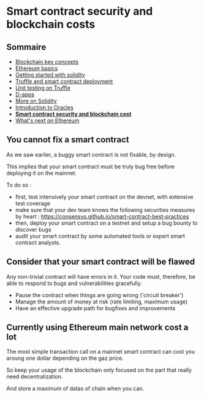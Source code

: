 # Smart contract security and blockchain costs

<!-- .slide: class="page-title" -->



## Sommaire

<!-- .slide: class="toc" -->

- [Blockchain key concepts](#/1)
- [Ethereum basics](#/2)
- [Getting started with solidity](#/3)
- [Truffle and smart contract deployment](#/4)
- [Unit testing on Truffle](#/5)
- [D-apps](#/6)
- [More on Solidity](#/7)
- [Introduction to Oracles](#/8)
- **[Smart contract security and blockchain cost](#/9)**
- [What's next on Ethereum](#/10)



## You cannot fix a smart contract

As we saw earlier, a buggy smart contract is not fixable, by design.

<!-- .element style="margin-top:50px"-->
This implies that your smart contract must be truly bug free before deploying it on the mainnet.

<!-- .element style="margin-top:50px"-->
To do so : 

- first, test intensively your smart contract on the devnet, with extensive test coverage
- make sure that your dev team knows the following securities measures by heart : https://consensys.github.io/smart-contract-best-practices
- then, deploy your smart contract on a testnet and setup a bug bounty to discover bugs
- audit your smart contract by some automated tools or expert smart contract analysts.



## Consider that your smart contract will be flawed

Any non-trivial contract will have errors in it. Your code must, therefore, be able to respond to bugs and vulnerabilities gracefully.

- Pause the contract when things are going wrong ('circuit breaker')
- Manage the amount of money at risk (rate limiting, maximum usage)
- Have an effective upgrade path for bugfixes and improvements



## Currently using Ethereum main network cost a lot

The most simple transaction call on a mainnet smart contract can cost you aroung one dollar depending on the gaz price. 

<!-- .element style="margin-top:50px"-->
So keep your usage of the blockchain only focused on the part that really need decentralization.

<!-- .element style="margin-top:50px"-->
And store a maximum of datas of chain when you can.